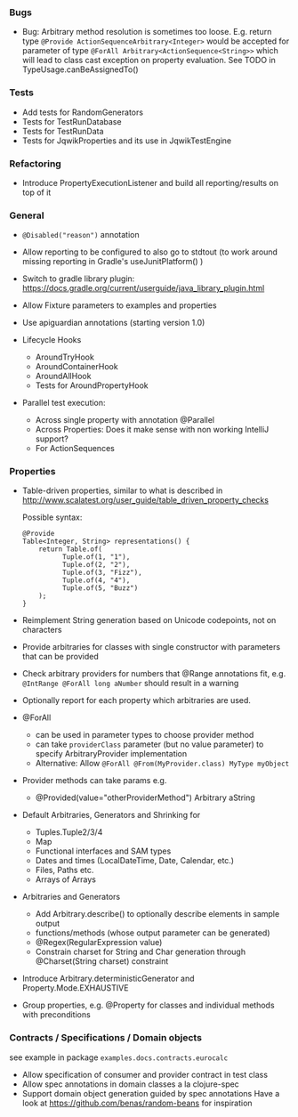 ### Bugs

- Bug: Arbitrary method resolution is sometimes too loose.
  E.g. return type `@Provide ActionSequenceArbitrary<Integer>` would be accepted
  for parameter of type `@ForAll Arbitrary<ActionSequence<String>>` which will lead
  to class cast exception on property evaluation. See TODO in TypeUsage.canBeAssignedTo()
  
### Tests

- Add tests for RandomGenerators
- Tests for TestRunDatabase
- Tests for TestRunData
- Tests for JqwikProperties and its use in JqwikTestEngine

### Refactoring

- Introduce PropertyExecutionListener and build all reporting/results on top of it

### General

- `@Disabled("reason")` annotation

- Allow reporting to be configured to also go to stdtout 
  (to work around missing reporting in Gradle's useJunitPlatform() )

- Switch to gradle library plugin: 
  https://docs.gradle.org/current/userguide/java_library_plugin.html

- Allow Fixture parameters to examples and properties

- Use apiguardian annotations (starting version 1.0)

- Lifecycle Hooks
  - AroundTryHook
  - AroundContainerHook
  - AroundAllHook
  - Tests for AroundPropertyHook

- Parallel test execution:
  - Across single property with annotation @Parallel 
  - Across Properties: Does it make sense with non working IntelliJ support?
  - For ActionSequences

### Properties

- Table-driven properties, similar to what is described in
  http://www.scalatest.org/user_guide/table_driven_property_checks

  Possible syntax:

  ```
  @Provide
  Table<Integer, String> representations() {
      return Table.of(
            Tuple.of(1, "1"),
            Tuple.of(2, "2"),
            Tuple.of(3, "Fizz"),
            Tuple.of(4, "4"),
            Tuple.of(5, "Buzz")
      );
  }
  ```

- Reimplement String generation based on Unicode codepoints, not on characters

- Provide arbitraries for classes with single constructor with parameters
  that can be provided

- Check arbitrary providers for numbers that @Range annotations fit, e.g.
  `@IntRange @ForAll long aNumber` should result in a warning

- Optionally report for each property which arbitraries are used.

- @ForAll 
  - can be used in parameter types to choose provider method
  - can take `providerClass` parameter (but no value parameter) 
    to specify ArbitraryProvider implementation
  - Alternative: Allow `@ForAll @From(MyProvider.class) MyType myObject`


- Provider methods can take params e.g.
  - @Provided(value="otherProviderMethod") Arbitrary<String> aString

- Default Arbitraries, Generators and Shrinking for
  - Tuples.Tuple2/3/4
  - Map
  - Functional interfaces and SAM types
  - Dates and times (LocalDateTime, Date, Calendar, etc.)
  - Files, Paths etc.
  - Arrays of Arrays

- Arbitraries and Generators
  - Add Arbitrary.describe() to optionally describe elements in sample output
  - functions/methods (whose output parameter can be generated)
  - @Regex(RegularExpression value)
  - Constrain charset for String and Char generation through @Charset(String charset) constraint

- Introduce Arbitrary.deterministicGenerator and Property.Mode.EXHAUSTIVE

- Group properties, e.g. @Property for classes and individual methods with preconditions

### Contracts / Specifications / Domain objects

see example in package `examples.docs.contracts.eurocalc`

- Allow specification of consumer and provider contract in test class
- Allow spec annotations in domain classes a la clojure-spec
- Support domain object generation guided by spec annotations
  Have a look at https://github.com/benas/random-beans for inspiration 
